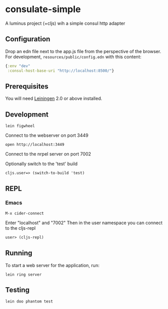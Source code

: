 # consulate-simple

A luminus project (+cljs) wih a simple consul http adapter

## Configuration
Drop an edn file next to the app.js file from the perspective of the browser.
For development, `resources/public/config.edn` with this content:

```clojure
{:env "dev"
 :consul-host-base-uri "http://localhost:8500/"}
```

## Prerequisites

You will need [Leiningen][1] 2.0 or above installed.


## Development

    lein figwheel

Connect to the webserver on port 3449

    open http://localhost:3449

Connect to the nrpel server on port 7002

Optionally switch to the 'test' build

    cljs.user=> (switch-to-build 'test)


## REPL

### Emacs

```
M-x cider-connect
```

Enter "localhost" and "7002"
Then in the user namespace you can connect to the cljs-repl

```clojure
user> (cljs-repl)
```

## Running

To start a web server for the application, run:

    lein ring server

## Testing

    lein doo phantom test


[1]: https://github.com/technomancy/leiningen
